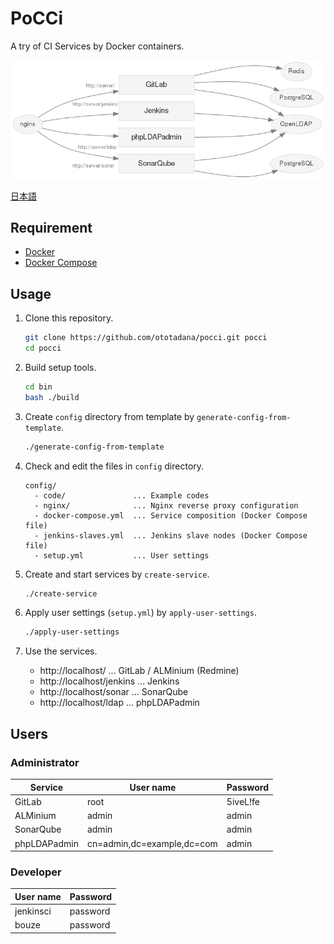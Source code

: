PoCCi
=====

A try of CI Services by Docker containers.

![Services](./services-gitlab.png)

[日本語](./README.ja.md)

Requirement
-----------
*   [Docker](https://www.docker.com/)
*   [Docker Compose](https://github.com/docker/compose/)

Usage
-----
1.  Clone this repository.

    ```bash
    git clone https://github.com/ototadana/pocci.git pocci
    cd pocci
    ```

2.  Build setup tools.

    ```bash
    cd bin
    bash ./build
    ```

3.  Create `config` directory from template by `generate-config-from-template`.

    ```bash
    ./generate-config-from-template
    ```

4.  Check and edit the files in `config` directory.

    ```
    config/
      - code/               ... Example codes
      - nginx/              ... Nginx reverse proxy configuration
      - docker-compose.yml  ... Service composition (Docker Compose file)
      - jenkins-slaves.yml  ... Jenkins slave nodes (Docker Compose file)
      - setup.yml           ... User settings
    ```

5.  Create and start services by `create-service`.

    ```bash
    ./create-service
    ```

6.  Apply user settings (`setup.yml`) by `apply-user-settings`.

    ```bash
    ./apply-user-settings
    ```

7.  Use the services.

    *   http://localhost/ ... GitLab / ALMinium (Redmine)
    *   http://localhost/jenkins ... Jenkins
    *   http://localhost/sonar ... SonarQube
    *   http://localhost/ldap ... phpLDAPadmin

Users
--------------
### Administrator
Service      | User name                  | Password
------------ | -------------------------- | --------
GitLab       | root                       | 5iveL!fe
ALMinium     | admin                      | admin
SonarQube    | admin                      | admin
phpLDAPadmin | cn=admin,dc=example,dc=com | admin

### Developer
User name  | Password
---------- | --------
jenkinsci  | password
bouze      | password

